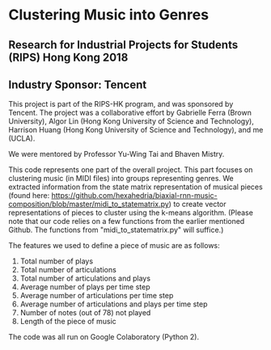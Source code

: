 # Clustering Music into Genres
## Research for Industrial Projects for Students (RIPS) Hong Kong 2018
## Industry Sponsor: Tencent

This project is part of the RIPS-HK program, and was sponsored by Tencent. The project was a collaborative effort by Gabrielle Ferra (Brown University), Algor Lin (Hong Kong University of Science and Technology), Harrison Huang (Hong Kong University of Science and Technology), and me (UCLA).

We were mentored by Professor Yu-Wing Tai and Bhaven Mistry.

This code represents one part of the overall project. This part focuses on clustering music (in MIDI files) into groups representing genres. We extracted information from the state matrix representation of musical pieces (found here: https://github.com/hexahedria/biaxial-rnn-music-composition/blob/master/midi_to_statematrix.py) to create vector representations of pieces to cluster using the k-means algorithm. (Please note that our code relies on a few functions from the earlier mentioned Github. The functions from "midi_to_statematrix.py" will suffice.)

The features we used to define a piece of music are as follows:

1. Total number of plays
2. Total number of articulations
3. Total number of articulations and plays
4. Average number of plays per time step
5. Average number of articulations per time step
6. Average number of articulations and plays per time step
7. Number of notes (out of 78) not played
8. Length of the piece of music

The code was all run on Google Colaboratory (Python 2).
